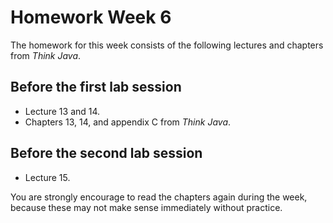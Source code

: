 # Homework Week 6

The homework for this week consists of the following lectures and chapters from
*Think Java*.

## Before the first lab session

* Lecture 13 and 14.
* Chapters 13, 14, and appendix C from *Think Java*.

## Before the second lab session

* Lecture 15.

You are strongly encourage to read the chapters again during the week, because
these may not make sense immediately without practice.
